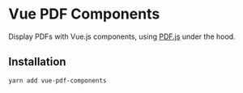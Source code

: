 # Vue PDF Components

Display PDFs with Vue.js components, using [PDF.js](https://mozilla.github.io/pdf.js/) under the hood.

## Installation

```sh
yarn add vue-pdf-components
```
